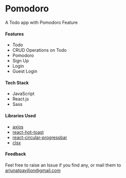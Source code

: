 # Pomodoro

A Todo app with Pomodoro Feature

#### Features

- Todo 
- CRUD Operations on Todo
- Pomodoro
- Sign Up
- Login
- Guest Login 

#### Tech Stack

- JavaScript
- React.js
- Sass

#### Libraries Used

- [axios](https://www.npmjs.com/package/axios)
- [react-hot-toast](https://www.npmjs.com/package/react-hot-toast)
- [react-circular-progressbar](https://www.npmjs.com/package/react-circular-progressbar)
- [clsx](https://www.npmjs.com/package/clsx)

#### Feedback
Feel free to raise an Issue if you find any, or  mail them to [arjunatpavilion@gmail.com](mailto:arjunatpavilion@gmail.com)
